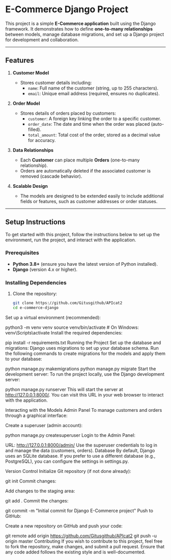 # E-Commerce Django Project

This project is a simple **E-Commerce application** built using the Django framework. It demonstrates how to define **one-to-many relationships** between models, manage database migrations, and set up a Django project for development and collaboration.

---

## **Features**

1. **Customer Model**
   - Stores customer details including:
     - `name`: Full name of the customer (string, up to 255 characters).
     - `email`: Unique email address (required, ensures no duplicates).

2. **Order Model**
   - Stores details of orders placed by customers:
     - `customer`: A foreign key linking the order to a specific customer.
     - `order_date`: The date and time when the order was placed (auto-filled).
     - `total_amount`: Total cost of the order, stored as a decimal value for accuracy.

3. **Data Relationships**
   - Each **Customer** can place multiple **Orders** (one-to-many relationship).
   - Orders are automatically deleted if the associated customer is removed (cascade behavior).

4. **Scalable Design**
   - The models are designed to be extended easily to include additional fields or features, such as customer addresses or order statuses.

---

## **Setup Instructions**

To get started with this project, follow the instructions below to set up the environment, run the project, and interact with the application.

### **Prerequisites**

- **Python 3.8+** (ensure you have the latest version of Python installed).
- **Django** (version 4.x or higher).

### **Installing Dependencies**

1. Clone the repository:
   ```bash
   git clone https://github.com/Gitusgithub/APIcat2
   cd e-commerce-django
Set up a virtual environment (recommended):



python3 -m venv venv
source venv/bin/activate  # On Windows: venv\Scripts\activate
Install the required dependencies:


pip install -r requirements.txt
Running the Project
Set up the database and migrations: Django uses migrations to set up your database schema. Run the following commands to create migrations for the models and apply them to your database:


python manage.py makemigrations
python manage.py migrate
Start the development server: To run the project locally, use the Django development server:


python manage.py runserver
This will start the server at http://127.0.0.1:8000/. You can visit this URL in your web browser to interact with the application.

Interacting with the Models
Admin Panel
To manage customers and orders through a graphical interface:

Create a superuser (admin account):


python manage.py createsuperuser
Login to the Admin Panel:

URL: http://127.0.0.1:8000/admin/
Use the superuser credentials to log in and manage the data (customers, orders).
Database
By default, Django uses an SQLite database. If you prefer to use a different database (e.g., PostgreSQL), you can configure the settings in settings.py.

Version Control
Initialize Git repository (if not done already):


git init
Commit changes:

Add changes to the staging area:

git add .
Commit the changes:

git commit -m "Initial commit for Django E-Commerce project"
Push to GitHub:

Create a new repository on GitHub and push your code:

git remote add origin https://github.com/Gitusgithub/APIcat2
git push -u origin master
Contributing
If you wish to contribute to this project, feel free to fork the repository, make changes, and submit a pull request. Ensure that any code added follows the existing style and is well-documented.